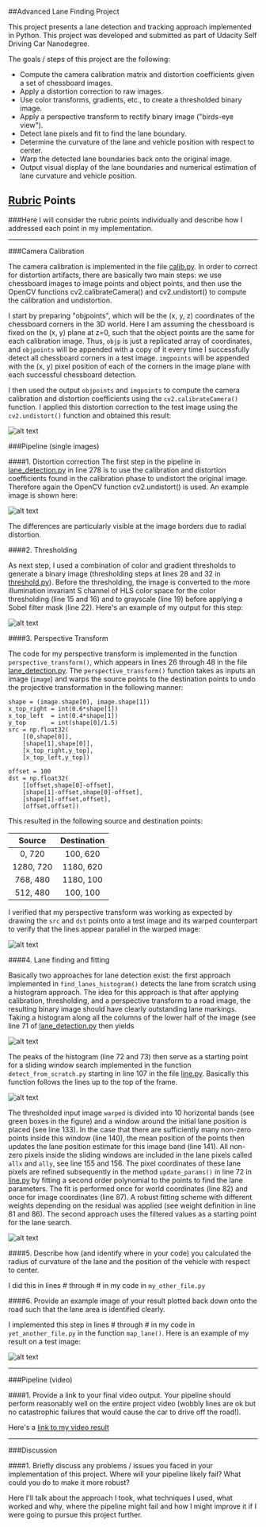 ##Advanced Lane Finding Project

This project presents a lane detection and tracking approach implemented in Python. This project was developed and submitted as part of Udacity Self Driving Car Nanodegree.

The goals / steps of this project are the following:

* Compute the camera calibration matrix and distortion coefficients given a set of chessboard images.
* Apply a distortion correction to raw images.
* Use color transforms, gradients, etc., to create a thresholded binary image.
* Apply a perspective transform to rectify binary image ("birds-eye view").
* Detect lane pixels and fit to find the lane boundary.
* Determine the curvature of the lane and vehicle position with respect to center.
* Warp the detected lane boundaries back onto the original image.
* Output visual display of the lane boundaries and numerical estimation of lane curvature and vehicle position.

[//]: # (Image References)

[image1]: undist.png "Undistorted"
[image2]: undist_scene.png "Undistorted Example"
[image3]: thresholds.png "Thresholding Example"
[image4]: warping.png "Warp Example"
[image5]: hist.png "Histogram example"
[image6]: lane_fit.png "Histogram Lane detection"
[image7]: lane_fit_filter.png "Filter Lane detection"
[video1]: ./project_video.mp4 "Video"

## [Rubric](https://review.udacity.com/#!/rubrics/571/view) Points
###Here I will consider the rubric points individually and describe how I addressed each point in my implementation.  

---
###Camera Calibration

The camera calibration is implemented in the file [calib.py](https://github.com/friedricherbs/CarND-P4-Project-Advanced-Lane-Finding/blob/master/calib.py). 
In order to correct for distortion artifacts, there are basically two main steps: we use chessboard images to image points and object points, and then use the OpenCV functions cv2.calibrateCamera() and cv2.undistort() to compute the calibration and undistortion.

I start by preparing "objpoints", which will be the (x, y, z) coordinates of the chessboard corners in the 3D world. Here I am assuming the chessboard is fixed on the (x, y) plane at z=0, such that the object points are the same for each calibration image.  Thus, `objp` is just a replicated array of coordinates, and `objpoints` will be appended with a copy of it every time I successfully detect all chessboard corners in a test image.  `imgpoints` will be appended with the (x, y) pixel position of each of the corners in the image plane with each successful chessboard detection.  

I then used the output `objpoints` and `imgpoints` to compute the camera calibration and distortion coefficients using the `cv2.calibrateCamera()` function.  I applied this distortion correction to the test image using the `cv2.undistort()` function and obtained this result: 

![alt text][image1]

###Pipeline (single images)

####1. Distortion correction
The first step in the pipeline in [lane_detection.py](https://github.com/friedricherbs/CarND-P4-Project-Advanced-Lane-Finding/blob/master/lane_detection.py) in line 278 is to use the calibration and distortion coefficients found in the calibration phase to undistort the original image. Therefore again the OpenCV function cv2.undistort() is used. An example image is shown here:

![alt text][image2]

The differences are particularly visible at the image borders due to radial distortion.

####2. Thresholding

As next step, I used a combination of color and gradient thresholds to generate a binary image (thresholding steps at lines 28 and 32 in [threshold.py](https://github.com/friedricherbs/CarND-P4-Project-Advanced-Lane-Finding/blob/master/threshold.py)). Before the thresholding, the image is converted to the more illumination invariant S channel of HLS color space for the color thresholding (line 15 and 16) and to grayscale (line 19) before applying a Sobel filter mask (line 22). Here's an example of my output for this step:  

![alt text][image3]

####3. Perspective Transform

The code for my perspective transform is implemented in the function `perspective_transform()`, which appears in lines 26 through 48 in the file [lane_detection.py](https://github.com/friedricherbs/CarND-P4-Project-Advanced-Lane-Finding/blob/master/lane_detection.py).  The `perspective_transform()` function takes as inputs an image (`image`) and warps the source points to the destination points to undo the projective transformation in the following manner:

```
shape = (image.shape[0], image.shape[1]) 
x_top_right = int(0.6*shape[1])
x_top_left  = int(0.4*shape[1])
y_top       = int(shape[0]/1.5)
src = np.float32(
    [[0,shape[0]],
    [shape[1],shape[0]],
    [x_top_right,y_top],
    [x_top_left,y_top])
    
offset = 100 
dst = np.float32(
    [[offset,shape[0]-offset],
    [shape[1]-offset,shape[0]-offset],
    [shape[1]-offset,offset],
    [offset,offset])

```
This resulted in the following source and destination points:

| Source        | Destination   | 
|:-------------:|:-------------:| 
| 0, 720        | 100, 620      | 
| 1280, 720     | 1180, 620     |
| 768, 480      | 1180, 100     |
| 512, 480      | 100, 100      |

I verified that my perspective transform was working as expected by drawing the `src` and `dst` points onto a test image and its warped counterpart to verify that the lines appear parallel in the warped image:

![alt text][image4]

####4. Lane finding and fitting

Basically two approaches for lane detection exist: the first approach implemented in `find_lanes_histogram()` detects the lane from scratch using a histogram approach. The idea for this approach is that after applying calibration, thresholding, and a perspective transform to a road image, the resulting binary image should have clearly outstanding lane markings. Taking a histogram along all the columns of the lower half of the image (see line 71 of [lane_detection.py](https://github.com/friedricherbs/CarND-P4-Project-Advanced-Lane-Finding/blob/master/lane_detection.py) then yields

![alt text][image5]

The peaks of the histogram (line 72 and 73) then serve as a starting point for a sliding window search implemented in the function `detect_from_scratch.py` starting in line 107 in the file [line.py](https://github.com/friedricherbs/CarND-P4-Project-Advanced-Lane-Finding/blob/master/line.py). Basically this function follows the lines up to the top of the frame.

![alt text][image6]

The thresholded input image `warped` is divided into 10 horizontal bands (see green boxes in the figure) and a window around the initial lane position is placed (see line 133). In the case that there are sufficiently many non-zero points inside this window (line 140), the mean position of the points then updates the lane position estimate for this image band (line 141). All non-zero pixels inside the sliding windows are included in the lane pixels called `allx` and `ally`, see line 155 and 156. The pixel coordinates of these lane pixels are refined subsequently in the method `update_params()` in line 72 in  [line.py](https://github.com/friedricherbs/CarND-P4-Project-Advanced-Lane-Finding/blob/master/line.py) by fitting a second order polynomial to the points to find the lane parameters. The fit is performed once for world coordinates (line 82) and once for image coordinates (line 87). A robust fitting scheme with different weights depending on the residual was applied (see weight definition in line 81 and 86).
The second approach uses the filtered values as a starting point for the lane search. 

![alt text][image7]

####5. Describe how (and identify where in your code) you calculated the radius of curvature of the lane and the position of the vehicle with respect to center.

I did this in lines # through # in my code in `my_other_file.py`

####6. Provide an example image of your result plotted back down onto the road such that the lane area is identified clearly.

I implemented this step in lines # through # in my code in `yet_another_file.py` in the function `map_lane()`.  Here is an example of my result on a test image:

![alt text][image6]

---

###Pipeline (video)

####1. Provide a link to your final video output.  Your pipeline should perform reasonably well on the entire project video (wobbly lines are ok but no catastrophic failures that would cause the car to drive off the road!).

Here's a [link to my video result](./project_video.mp4)

---

###Discussion

####1. Briefly discuss any problems / issues you faced in your implementation of this project.  Where will your pipeline likely fail?  What could you do to make it more robust?

Here I'll talk about the approach I took, what techniques I used, what worked and why, where the pipeline might fail and how I might improve it if I were going to pursue this project further.  

